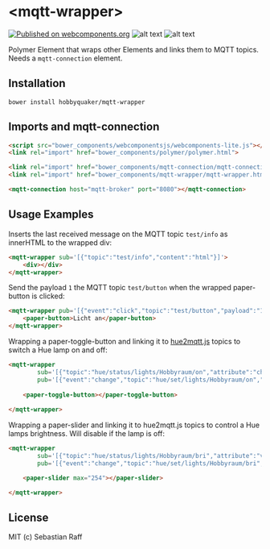 # &lt;mqtt-wrapper&gt;

[![Published on webcomponents.org](https://img.shields.io/badge/webcomponents.org-published-blue.svg)](https://www.webcomponents.org/element/hobbyquaker/mqtt-wrapper)
![alt text][shield-polymer] 
![alt text][shield-license]

Polymer Element that wraps other Elements and links them to MQTT topics. Needs a `mqtt-connection` element.


## Installation

`bower install hobbyquaker/mqtt-wrapper`


## Imports and mqtt-connection

```html
<script src="bower_components/webcomponentsjs/webcomponents-lite.js"></script>
<link rel="import" href="bower_components/polymer/polymer.html">

<link rel="import" href="bower_components/mqtt-connection/mqtt-connection.html">
<link rel="import" href="bower_components/mqtt-wrapper/mqtt-wrapper.html">

<mqtt-connection host="mqtt-broker" port="8080"></mqtt-connection>
```


## Usage Examples

Inserts the last received message on the MQTT topic `test/info` as innerHTML to the wrapped div:
```html
<mqtt-wrapper sub='[{"topic":"test/info","content":"html"}]'>
    <div></div>
</mqtt-wrapper>
```

Send the payload `1` the MQTT topic `test/button` when the wrapped paper-button is clicked:
```html
<mqtt-wrapper pub='[{"event":"click","topic":"test/button","payload":"1"}]'>
    <paper-button>Licht an</paper-button>
</mqtt-wrapper>
```

Wrapping a paper-toggle-button and linking it to [hue2mqtt.js](https://github.com/hobbyquaker/hue2mqtt.js) 
topics to switch a Hue lamp on and off:
```html
<mqtt-wrapper
        sub='[{"topic":"hue/status/lights/Hobbyraum/on","attribute":"checked","json":"val","type":"boolean"}]'
        pub='[{"event":"change","topic":"hue/set/lights/Hobbyraum/on","attribute":"checked"}]'>
        
    <paper-toggle-button></paper-toggle-button>
    
</mqtt-wrapper>
```

Wrapping a paper-slider and linking it to hue2mqtt.js topics to control a Hue lamps brightness. Will disable if the
lamp is off:
```html
<mqtt-wrapper
        sub='[{"topic":"hue/status/lights/Hobbyraum/bri","attribute":"value","json":"val","disable":"dragging"},{"topic":"hue/status/lights/Hobbyraum/on","attribute":"disabled","json":"val","type":"boolean","negate":true}]'
        pub='[{"event":"change","topic":"hue/set/lights/Hobbyraum/bri","attribute":"value"},{"event":"immediate-value-change","topic":"hue/set/lights/Hobbyraum/bri","attribute":"immediateValue"}]'>

    <paper-slider max="254"></paper-slider>

</mqtt-wrapper>
```

## License

MIT (c) Sebastian Raff

[shield-license]: https://img.shields.io/badge/license-MIT-blue.svg "License: MIT"
[shield-polymer]: https://img.shields.io/badge/polymer%20version-2.0-green.svg "Polymer Version: 2.0"
